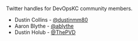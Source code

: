 Twitter handles for DevOpsKC community members.

* Dustin Collins - [@dustinmm80](https://twitter.com/dustinmm80)
* Aaron Blythe - [@ablythe](https://twitter.com/ablythe)
* Dustin Holub - [@ThePVD](https://twitter.com/ThePVD)
